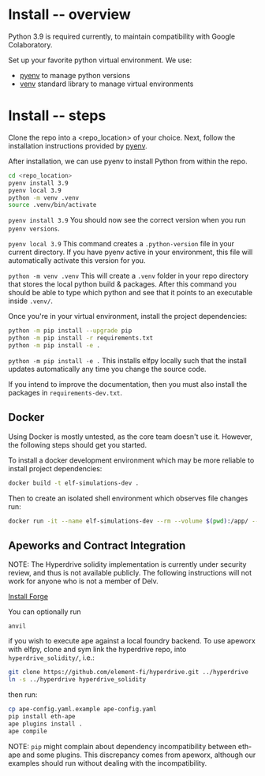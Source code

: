 # Install -- overview

Python 3.9 is required currently, to maintain compatibility with Google Colaboratory.

Set up your favorite python virtual environment. We use:

- [pyenv](https://github.com/pyenv/pyenv#how-it-works) to manage python versions
- [venv](https://docs.python.org/3/library/venv.html) standard library to manage virtual environments

# Install -- steps
Clone the repo into a <repo_location> of your choice.
Next, follow the installation instructions provided by [pyenv](https://github.com/pyenv/pyenv#installation).

After installation, we can use pyenv to install Python from within the repo.
```bash
cd <repo_location>
pyenv install 3.9
pyenv local 3.9
python -m venv .venv
source .venv/bin/activate
```
`pyenv install 3.9` You should now see the correct version when you run `pyenv versions`.

`pyenv local 3.9` This command creates a `.python-version` file in your current directory. If you have pyenv active in your environment, this file will automatically activate this version for you.

 `python -m venv .venv` This will create a `.venv` folder in your repo directory that stores the local python build & packages. After this command you should be able to type which python and see that it points to an executable inside `.venv/`.

Once you're in your virtual environment, install the project dependencies:

```bash
python -m pip install --upgrade pip
python -m pip install -r requirements.txt
python -m pip install -e .
```
`python -m pip install -e .` This installs elfpy locally such that the install updates automatically any time you change the source code. 

If you intend to improve the documentation, then you must also install the packages in `requirements-dev.txt`.

## Docker

Using Docker is mostly untested, as the core team doesn't use it. However, the following steps should get you started.

To install a docker development environment which may be more reliable to install project dependencies:

```bash
docker build -t elf-simulations-dev .
```

Then to create an isolated shell environment which observes file changes run:

```bash
docker run -it --name elf-simulations-dev --rm --volume $(pwd):/app/ --net=host elf-simulations-dev:latest bash
```

## Apeworks and Contract Integration

NOTE: The Hyperdrive solidity implementation is currently under security review, and thus is not available publicly.
The following instructions will not work for anyone who is not a member of Delv.

[Install Forge](https://github.com/foundry-rs/foundry#installatio://github.com/foundry-rs/foundry#installation)

You can optionally run

```
anvil
```

if you wish to execute ape against a local foundry backend. To use apeworx with elfpy, clone and sym link the hyperdrive repo, into `hyperdrive_solidity/`, i.e.:

```bash
git clone https://github.com/element-fi/hyperdrive.git ../hyperdrive
ln -s ../hyperdrive hyperdrive_solidity
```

then run:

```bash
cp ape-config.yaml.example ape-config.yaml
pip install eth-ape
ape plugins install .
ape compile
```

NOTE: `pip` might complain about dependency incompatibility between eth-ape and some plugins. This discrepancy comes from apeworx, although our examples should run without dealing with the incompatibility.
